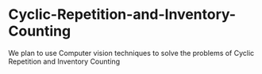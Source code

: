 # Cyclic-Repetition-and-Inventory-Counting
We plan to use Computer vision techniques to solve the problems of Cyclic Repetition and Inventory Counting
